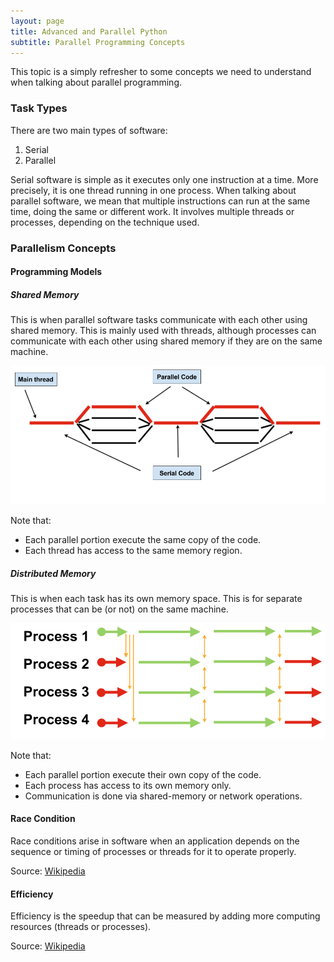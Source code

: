```yaml
---
layout: page
title: Advanced and Parallel Python
subtitle: Parallel Programming Concepts
---
```


This topic is a simply refresher to some concepts we need to understand when talking about parallel programming.

### Task Types

There are two main types of software:

1. Serial
2. Parallel

Serial software is simple as it executes only one instruction at a time. More precisely, it is one thread running in one process. When talking about parallel software, we mean that multiple instructions can run at the same time, doing the same or different work. It involves multiple threads or processes, depending on the technique used.

### Parallelism Concepts

#### Programming Models

##### Shared Memory

This is when parallel software tasks communicate with each other using shared memory. This is mainly used with threads, although processes can communicate with each other using shared memory if they are on the same machine.

![Shared-Memory Parallelism](img/parallel-thread.png)

Note that:

* Each parallel portion execute the same copy of the code.
* Each thread has access to the same memory region.

##### Distributed Memory

This is when each task has its own memory space. This is for separate processes that can be (or not) on the same machine.

![Distributed-Memory Parallelism](img/parallel-process.png)

Note that:

* Each parallel portion execute their own copy of the code.
* Each process has access to its own memory only.
* Communication is done via shared-memory or network operations.

#### Race Condition

Race conditions arise in software when an application depends on the sequence or timing of processes or threads for it to operate properly.

Source: [Wikipedia](https://en.wikipedia.org/wiki/Race_condition#Software)

#### Efficiency

Efficiency is the speedup that can be measured by adding more computing resources (threads or processes).

Source: [Wikipedia](https://en.wikipedia.org/wiki/Speedup)

